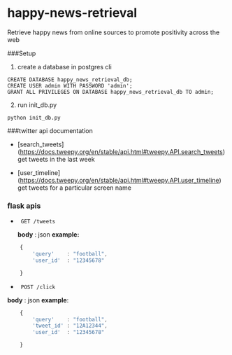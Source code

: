 # happy-news-retrieval
Retrieve happy news from online sources to promote positivity across the web


###Setup
1. create a database in postgres cli
```
CREATE DATABASE happy_news_retrieval_db;
CREATE USER admin WITH PASSWORD 'admin';
GRANT ALL PRIVILEGES ON DATABASE happy_news_retrieval_db TO admin;
```
2. run init_db.py
```
python init_db.py
```

###twitter api documentation

 - [search_tweets] (https://docs.tweepy.org/en/stable/api.html#tweepy.API.search_tweets)
 	get tweets in the last week

 - [user_timeline] (https://docs.tweepy.org/en/stable/api.html#tweepy.API.user_timeline)
    get tweets for a particular screen name 


 ### flask apis
 
 - ```http
 	GET /tweets 
 	```

   **body** : json
   **example:** 
```javascript
  	{
  		'query'    : "football",
  		'user_id'  : "12345678"

  	}
```

 - ```http
 	POST /click
   ```   

  **body**   : json
  **example**: 
```javascript
  	{
  		'query'    : "football",
  		'tweet_id' : "12A12344",
  		'user_id'  : "12345678"

  	}
```